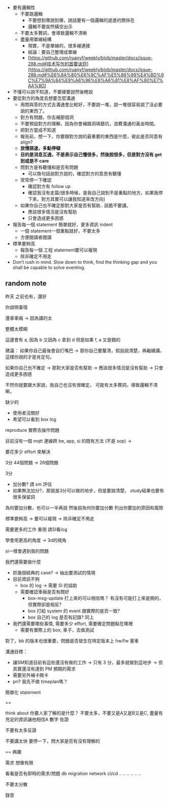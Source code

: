 - 要有邏輯性
    - 不要跳邏輯
	    - 不要想到哪說到哪，說話要有一個邏輯的遞進的關係在
	    - 邏輯不要突然橫空出示
    - 不要太多贅詞，會導致邏輯不清晰
    - 盡量用單線結構
        - 現實，不是單線的，很多線連接
        - 結論：要自己整理成單線
        - [](https://github.com/ruanyf/weekly/blob/master/docs/issue-288.md#%E6%8A%80%E6%9C%AF%E5%86%99%E4%BD%9C%E7%9A%84%E9%A6%96%E8%A6%81%E8%AF%80%E7%AA%8D)[https://github.com/ruanyf/weekly/blob/master/docs/issue-288.md#技术写作的首要诀窍](https://github.com/ruanyf/weekly/blob/master/docs/issue-288.md#%E6%8A%80%E6%9C%AF%E5%86%99%E4%BD%9C%E7%9A%84%E9%A6%96%E8%A6%81%E8%AF%80%E7%AA%8D)
- 不懂可以說不知道，不要硬要說然後瞎說
- 要從對方的角度去想要怎麼溝通
    - 用問與答的方式去溝通會比較好，不要說一堆，說一堆很容易說了沒必要說的東西了。
    - 對方有問題，你去補那個洞
    - 不要預設對方的理解，因為你會補錯洞填錯坑，浪費溝通的黃金時間。
    - 把對方當成不知道
    - 報告前，想一下，你要跟對方說的最重要的東西是什麼，彼此是否同意有 align?
    - **放慢語速，多點停頓**
    - **目的是消息互通，不是表示自己懂很多，然後說很多，但是對方沒有 get 到或是不 care**
    - 問對方是有聽懂和是否有問題
	    - 可以換句話說對方說的，確認對方的意思有聽懂
    - 常常停一下確認
        - 確認對方有 follow up
        - 確認我沒有走篇(很多時候，是我自己說到不是重點的地方，如果我停下來，對方其實可以讓我知道來改方向)
    - 如果你自己也不確定那對大家是否有幫助.. 該脆不要講。
        - 應該很多情況是沒有幫助
        - 只會造成更多困惑
- 報告每一個 statement 簡單就好，更多資訊 indent
	- 一個 statement一個重點就好，不要太多
    - 方便閱讀者閱讀
- 標準要夠高
    - 報告每一個 工程 statement要可以複現
    - 除非確定不用走
- Don’t rush in mind. Slow down to think, find the thinking gap and you shall be capable to solve eventing.




random note
---

昨天
之前也有，還好

你說明事情

還車車廂 -> 因為講的太


整體太模糊


這邊會有 a,
因為 b
又因為 c 拿到 d
但是如果 f, a 又是錯的

建議：
如果你自己最後會自打嘴巴 -> 那你自己要釐清，假設說清楚，再繼續講，這樣你說的才是肯定句。


如果你自己也不確定 -> 那對大家是否有幫助 -> 應該很多情況是沒有幫助 -> 只會造成更多困惑

不然你就要跟大家說，我自己也沒有很確定。
可能有太多贅詞，導致邏輯不清晰。


缺少的
- 使用者沒關好
- 希望可以看到 box log

reproduce
實際去操作問題

目前沒有一個 mqtt 連線跨 be, app, si 的既有方法 (不是 sop) ->

要花多少 effort 來解決


3分
44個問題 -> 26個問題


3分
- 加分數? 請 sm 評估
- 如果無法加分?，那就是3分可以做的地步，但是要說清楚， study結果也要有很多保留詞

為何要加分數，也可以一半再說
然後說為何你要加分數
列出你要加的原因和風險


標準要夠高 -> 要可以複現 -> 除非確定不用走



需要更多的工作
  重現
  請SI看log


學會用更高的角度 -> 3d的視角


si一樣會遇到我的問題



我們還需要做什麼

- 抓幾個經典的 case? -> 抽出要測試的情境
- 目前資訊不夠
	- box 的 log -> 需要 SI 的協助
	- 需要確認車廂是否有關好
		- box-msg-update 打上來的可以相信嗎？ 有沒有可能打上來是開的，但實際卻是相反?
		- box 打給 system 的 event 跟實際的是否一致?
		- box 自己的 log 是否有記錄? 同上
- 我們還需要哪些事情, 需要多少 effort, 需要確定問題點在哪裡
	- 需要有實際上的 box, 車子，去做測試




對了，bb 的版本也很重要，問題是否發生在特定版本上 hw/fw
塞車



溝通目標：
- 讓SM知道目前有這些還沒有做的工作 -> 只有 3 分，最多就做到這地步 -> 但其實還沒有達到 PM 預期的需求
- 需要另外補卡開卡
- pri? 我先不做 timeplan嗎？




簡單化 statement







==

think about 你要人家了解的是什麼？
不要太多，不要又是A又是B又是C,
盡量有充足的資訊讓他相信A
數字
佐證

不要有太多反證

不要講太快
要停一下，問大家是否有沒有理解的


==
興趣

需求
想像有限


看看是否有即時的需求/問題
db migration
network
ci/cd
..
..
..
..
..
..


不要太分散

錄音

